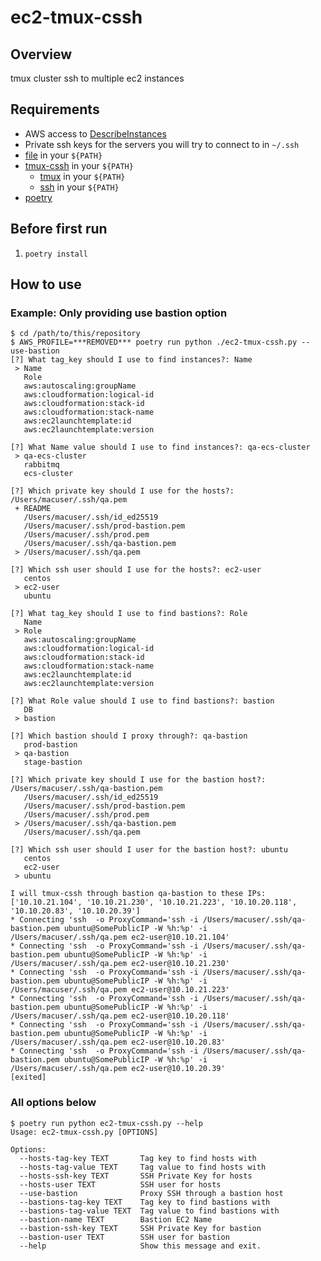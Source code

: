 # ec2-tmux-cssh

## Overview

tmux cluster ssh to multiple ec2 instances

## Requirements

- AWS access to [DescribeInstances](https://docs.aws.amazon.com/AWSEC2/latest/APIReference/API_DescribeInstances.html)
- Private ssh keys for the servers you will try to connect to in `~/.ssh`
- [file](https://man7.org/linux/man-pages/man1/file.1.html) in your `${PATH}`
- [tmux-cssh](https://github.com/zinic/tmux-cssh/blob/042fdec2dc51bcfe62499e72f589dc9c146ab71a/tmux-cssh) in your `${PATH}`
  - [tmux](https://github.com/tmux/tmux/wiki) in your `${PATH}`
  - [ssh](https://www.openssh.com/) in your `${PATH}`
- [poetry](https://github.com/python-poetry/poetry)

## Before first run

1. `poetry install`

## How to use

### Example: Only providing use bastion option

```
$ cd /path/to/this/repository
$ AWS_PROFILE=***REMOVED*** poetry run python ./ec2-tmux-cssh.py --use-bastion
[?] What tag_key should I use to find instances?: Name
 > Name
   Role
   aws:autoscaling:groupName
   aws:cloudformation:logical-id
   aws:cloudformation:stack-id
   aws:cloudformation:stack-name
   aws:ec2launchtemplate:id
   aws:ec2launchtemplate:version

[?] What Name value should I use to find instances?: qa-ecs-cluster
 > qa-ecs-cluster
   rabbitmq
   ecs-cluster

[?] Which private key should I use for the hosts?: /Users/macuser/.ssh/qa.pem
 + README
   /Users/macuser/.ssh/id_ed25519
   /Users/macuser/.ssh/prod-bastion.pem
   /Users/macuser/.ssh/prod.pem
   /Users/macuser/.ssh/qa-bastion.pem
 > /Users/macuser/.ssh/qa.pem

[?] Which ssh user should I use for the hosts?: ec2-user
   centos
 > ec2-user
   ubuntu

[?] What tag_key should I use to find bastions?: Role
   Name
 > Role
   aws:autoscaling:groupName
   aws:cloudformation:logical-id
   aws:cloudformation:stack-id
   aws:cloudformation:stack-name
   aws:ec2launchtemplate:id
   aws:ec2launchtemplate:version

[?] What Role value should I use to find bastions?: bastion
   DB
 > bastion

[?] Which bastion should I proxy through?: qa-bastion
   prod-bastion
 > qa-bastion
   stage-bastion

[?] Which private key should I use for the bastion host?: /Users/macuser/.ssh/qa-bastion.pem
   /Users/macuser/.ssh/id_ed25519
   /Users/macuser/.ssh/prod-bastion.pem
   /Users/macuser/.ssh/prod.pem
 > /Users/macuser/.ssh/qa-bastion.pem
   /Users/macuser/.ssh/qa.pem

[?] Which ssh user should I user for the bastion host?: ubuntu
   centos
   ec2-user
 > ubuntu

I will tmux-cssh through bastion qa-bastion to these IPs: ['10.10.21.104', '10.10.21.230', '10.10.21.223', '10.10.20.118', '10.10.20.83', '10.10.20.39']
* Connecting 'ssh  -o ProxyCommand='ssh -i /Users/macuser/.ssh/qa-bastion.pem ubuntu@SomePublicIP -W %h:%p' -i /Users/macuser/.ssh/qa.pem ec2-user@10.10.21.104'
* Connecting 'ssh  -o ProxyCommand='ssh -i /Users/macuser/.ssh/qa-bastion.pem ubuntu@SomePublicIP -W %h:%p' -i /Users/macuser/.ssh/qa.pem ec2-user@10.10.21.230'
* Connecting 'ssh  -o ProxyCommand='ssh -i /Users/macuser/.ssh/qa-bastion.pem ubuntu@SomePublicIP -W %h:%p' -i /Users/macuser/.ssh/qa.pem ec2-user@10.10.21.223'
* Connecting 'ssh  -o ProxyCommand='ssh -i /Users/macuser/.ssh/qa-bastion.pem ubuntu@SomePublicIP -W %h:%p' -i /Users/macuser/.ssh/qa.pem ec2-user@10.10.20.118'
* Connecting 'ssh  -o ProxyCommand='ssh -i /Users/macuser/.ssh/qa-bastion.pem ubuntu@SomePublicIP -W %h:%p' -i /Users/macuser/.ssh/qa.pem ec2-user@10.10.20.83'
* Connecting 'ssh  -o ProxyCommand='ssh -i /Users/macuser/.ssh/qa-bastion.pem ubuntu@SomePublicIP -W %h:%p' -i /Users/macuser/.ssh/qa.pem ec2-user@10.10.20.39'
[exited]
```

### All options below

```shell
$ poetry run python ec2-tmux-cssh.py --help
Usage: ec2-tmux-cssh.py [OPTIONS]

Options:
  --hosts-tag-key TEXT       Tag key to find hosts with
  --hosts-tag-value TEXT     Tag value to find hosts with
  --hosts-ssh-key TEXT       SSH Private Key for hosts
  --hosts-user TEXT          SSH user for hosts
  --use-bastion              Proxy SSH through a bastion host
  --bastions-tag-key TEXT    Tag key to find bastions with
  --bastions-tag-value TEXT  Tag value to find bastions with
  --bastion-name TEXT        Bastion EC2 Name
  --bastion-ssh-key TEXT     SSH Private Key for bastion
  --bastion-user TEXT        SSH user for bastion
  --help                     Show this message and exit.
```
